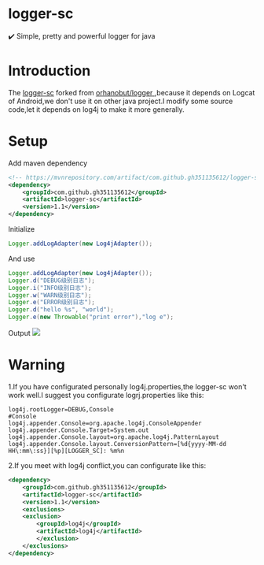 # logger-sc
✔️ Simple, pretty and powerful logger for java

# Introduction
The [logger-sc](https://github.com/gh351135612/logger-sc) forked from [orhanobut/logger
](https://github.com/orhanobut/logger),because it depends on Logcat of Android,we don't use it on other java project.I modify some source code,let it depends on log4j to make it more generally. 

# Setup

Add maven dependency

```xml
<!-- https://mvnrepository.com/artifact/com.github.gh351135612/logger-sc -->
<dependency>
    <groupId>com.github.gh351135612</groupId>
    <artifactId>logger-sc</artifactId>
    <version>1.1</version>
</dependency>

```
Initialize
```java
Logger.addLogAdapter(new Log4jAdapter());
```

And use
```java
Logger.addLogAdapter(new Log4jAdapter());
Logger.d("DEBUG级别日志");
Logger.i("INFO级别日志");
Logger.w("WARN级别日志");
Logger.e("ERROR级别日志");
Logger.d("hello %s", "world");
Logger.e(new Throwable("print error"),"log e");
```
Output
<img src="https://github.com/gh351135612/logger-sc/blob/master/art/output.png"/>

# Warning
1.If you have configurated personally log4j.properties,the logger-sc won't work well.I suggest you configurate logrj.properties like this:
```properties
log4j.rootLogger=DEBUG,Console
#Console
log4j.appender.Console=org.apache.log4j.ConsoleAppender
log4j.appender.Console.Target=System.out
log4j.appender.Console.layout=org.apache.log4j.PatternLayout
log4j.appender.Console.layout.ConversionPattern=[%d{yyyy-MM-dd HH\:mm\:ss}][%p][LOGGER_SC]: %m%n
```
2.If you meet with log4j conflict,you can configurate like this:
```xml
<dependency>
    <groupId>com.github.gh351135612</groupId>
    <artifactId>logger-sc</artifactId>
    <version>1.1</version>
    <exclusions>
    <exclusion>
        <groupId>log4j</groupId>
        <artifactId>log4j</artifactId>
        </exclusion>
    </exclusions>
</dependency>
```

